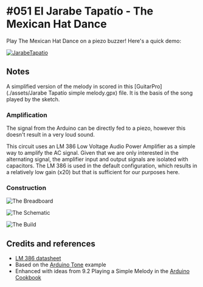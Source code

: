 # #051 El Jarabe Tapatío - The Mexican Hat Dance

Play The Mexican Hat Dance on a piezo buzzer! Here's a quick demo:

[![JarabeTapatio](https://img.youtube.com/vi/oAiCtdJKnDU/0.jpg)](https://www.youtube.com/watch?v=oAiCtdJKnDU)


## Notes

A simplified version of the melody in scored in this [GuitarPro](./assets/Jarabe Tapatío simple melody.gpx) file.
It is the basis of the song played by the sketch.

### Amplification

The signal from the Arduino can be directly fed to a piezo, however this doesn't result in a very loud sound.

This circuit uses an LM 386 Low Voltage Audio Power Amplifier as a simple way to amplify the AC signal.
Given that we are only interested in the alternating signal, the amplifier input and output signals are isolated with capacitors.
The LM 386 is used in the default configuration, which results in a relatively low gain (x20) but that is sufficient for our purposes here.

### Construction

![The Breadboard](./assets/JarabeTapatio_bb.jpg?raw=true)

![The Schematic](./assets/JarabeTapatio_schematic.jpg?raw=true)

![The Build](./assets/JarabeTapatio_build.jpg?raw=true)

## Credits and references
* [LM 386 datasheet](https://www.futurlec.com/Linear/LM386N-1.shtml)
* Based on the [Arduino Tone](http://arduino.cc/en/Tutorial/Tone) example
* Enhanced with ideas from 9.2 Playing a Simple Melody in the [Arduino Cookbook](http://www.amazon.com/gp/product/1449313876/ref=as_li_tl?ie=UTF8&camp=1789&creative=390957&creativeASIN=1449313876&linkCode=as2&tag=itsaprli-20&linkId=5F6YF3D5RCEZYXUU)

